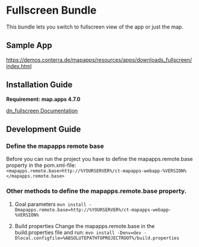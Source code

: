 # Fullscreen Bundle

This bundle lets you switch to fullscreen view of the app or just the map.

## Sample App

https://demos.conterra.de/mapapps/resources/apps/downloads_fullscreen/index.html

## Installation Guide
**Requirement: map.apps 4.7.0**

[dn_fullscreen Documentation](https://github.com/conterra/mapapps-fullscreen/tree/master/src/main/js/bundles/dn_fullscreen)

## Development Guide
### Define the mapapps remote base
Before you can run the project you have to define the mapapps.remote.base property in the pom.xml-file:
`<mapapps.remote.base>http://%YOURSERVER%/ct-mapapps-webapp-%VERSION%</mapapps.remote.base>`

### Other methods to define the mapapps.remote.base property.
1. Goal parameters
`mvn install -Dmapapps.remote.base=http://%YOURSERVER%/ct-mapapps-webapp-%VERSION%`

2. Build properties
Change the mapapps.remote.base in the build.properties file and run:
`mvn install -Denv=dev -Dlocal.configfile=%ABSOLUTEPATHTOPROJECTROOT%/build.properties`

